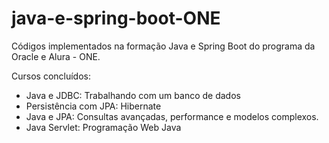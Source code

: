 # java-e-spring-boot-ONE
Códigos implementados na formação Java e Spring Boot do programa da Oracle e Alura - ONE.

Cursos concluídos:
- Java e JDBC: Trabalhando com um banco de dados
- Persistência com JPA: Hibernate
- Java e JPA: Consultas avançadas, performance e modelos complexos.
- Java Servlet: Programação Web Java
